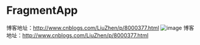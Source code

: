 # FragmentApp

博客地址：http://www.cnblogs.com/LiuZhen/p/8000377.html
![image]()
博客地址：http://www.cnblogs.com/LiuZhen/p/8000377.html
